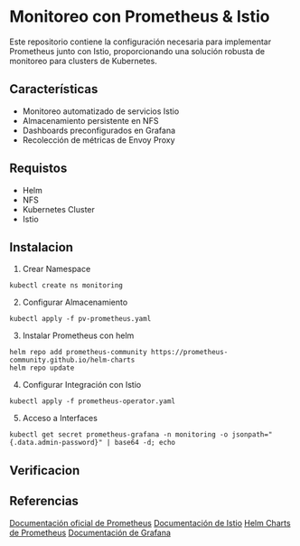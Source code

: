 # Monitoreo con Prometheus & Istio

Este repositorio contiene la configuración necesaria para implementar Prometheus junto con Istio, proporcionando una solución robusta de monitoreo para clusters de Kubernetes.
 
## Características

- Monitoreo automatizado de servicios Istio
- Almacenamiento persistente en NFS
- Dashboards preconfigurados en Grafana
- Recolección de métricas de Envoy Proxy

## Requistos

- Helm
- NFS
- Kubernetes Cluster
- Istio 

## Instalacion

1. Crear Namespace
```
kubectl create ns monitoring
```
2. Configurar Almacenamiento
```
kubectl apply -f pv-prometheus.yaml
```
3. Instalar Prometheus con helm
```
helm repo add prometheus-community https://prometheus-community.github.io/helm-charts
helm repo update
```
4. Configurar Integración con Istio
```
kubectl apply -f prometheus-operator.yaml
```
5. Acceso a Interfaces
```
kubectl get secret prometheus-grafana -n monitoring -o jsonpath="{.data.admin-password}" | base64 -d; echo
```
## Verificacion



## Referencias

[Documentación oficial de Prometheus](https://prometheus.io/docs/introduction/overview/)
[Documentación de Istio](https://istio.io/latest/docs/ops/integrations/prometheus/)
[Helm Charts de Prometheus](https://github.com/prometheus-community/helm-charts)
[Documentación de Grafana](https://grafana.com/docs/grafana/latest/)

